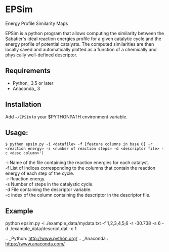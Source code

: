 EPSim
============
Energy Profile Similarity Maps

EPSim is a python program that allows computing the similarity between the Sabatier's ideal reaction energies profile for a given catalytic cycle and the energy profile of potential catalysts. The computed similarities are then locally saved and automatically plotted as a function of a chemically and physically well-defined descriptor.


Requirements
------------
* Python_ 3.5 or later
* Anaconda_ 3

Installation
------------
Add ``~/EPSim`` to your $PYTHONPATH environment variable.

Usage:
-----
```
$ python epsim.py -i <datafile> -f [feature columns in base 0] -r <reaction energy> -s <number of reaction steps> -d <descriptor file> -c <desc column>')
```

-i Name of the file containing the reaction energies for each catalyst. <br>
-f List of indices corresponding to the columns that contain the reaction energy of each step of the cycle. <br>
-r Reaction energy. <br>
-s Number of steps in the catalystic cycle. <br>
-d File containing the descriptor variable. <br>
-c index of the column containing the descriptor in the descriptor file. <br>



Example
-------
python  epsim.py -i ./example\_data/mydata.txt -f 1,2,3,4,5,6 -r -30.738 -s 6 -d ./example\_data/descript.dat -c 1


.. _Python: http://www.python.org/
.. _Anaconda : https://www.anaconda.com/

